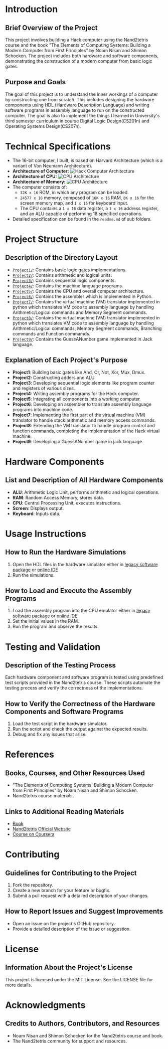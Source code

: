 # Introduction
## Brief Overview of the Project
This project involves building a Hack computer using the Nand2tetris course and the book "The Elements of Computing Systems: Building a Modern Computer from First Principles" by Noam Nisan and Shimon Schocken. The project includes both hardware and software components, demonstrating the construction of a modern computer from basic logic gates.

## Purpose and Goals
The goal of this project is to understand the inner workings of a computer by constructing one from scratch. This includes designing the hardware components using HDL (Hardware Description Language) and writing software programs in assembly language to run on the constructed computer.
The goal is also to implement the things I learned in University's third semester curriculum in course Digital Logic Design(CS201n) and Operating Systems Design(CS207n).

# Technical Specifications
- The 16-bit computer, I built, is based on Harvard Architecture (which is a variant of Von Neumann Architecture). 
- **Architecture of Computer:**
![Hack Computer Architecture](https://i.sstatic.net/cwLb8LVg.png)
- **Architecture of CPU:**
![CPU Architecture](https://i.sstatic.net/emWTfTvI.png)
- **Architecture of Memory:**
![CPU Architecture](https://i.sstatic.net/51MRItuH.png)
- The computer consists of:
  - `32K x 16` ROM, in which any program can be loaded.
  - `24577 x 16` memory, composed of `16K x 16` RAM, `8K x 16` for the screen memory map, and `1 x 16` for keyboard input.
  - The CPU contains a `1 x 16` data register, a `1 x 16` address register, and an ALU capable of performing 18 specified operations.
- Detailed specification can be found in the `readme.md` of sub folders.


# Project Structure
## Description of the Directory Layout
- [`Project1/`](Project1/): Contains basic logic gates implementations.
- [`Project2/`](Project2/): Contains arithmetic and logical units.
- [`Project3/`](Project3/): Contains sequential logic components.
- [`Project4/`](Project4/): Contains the machine language programs.
- [`Project5/`](Project5/): Contains the CPU and overall computer architecture.
- [`Project6/`](Project6/): Contains the assembler which is implemented in Python.
- [`Project7/`](Project7/): Contains the virtual machine (VM) translator implemented in python which translates VM code to assembly language by handling Arithmetic/Logical commands and Memory Segment commands.
- [`Project8/`](Project8/): Contains the virtual machine (VM) translator implemented in python which translates VM code to assembly language by handling Arithmetic/Logical commands, Memory Segment commands, Branching commands and Function commamds.
- [`Project9/`](Project9/): Contains the GuessANumber game implemented in Jack language.

## Explanation of Each Project's Purpose
- **Project1**: Building basic gates like And, Or, Not, Xor, Mux, Dmux.
- **Project2**: Constructing adders and ALU.
- **Project3**: Developing sequential logic elements like program counter and registers of various sizes.
- **Project4**: Writing assembly programs for the Hack computer.
- **Project5**: Integrating all components into a working computer.
- **Project6**: Developing an assembler to translate assembly language programs into machine code.
- **Project7**: Implementing the first part of the virtual machine (VM) translator to handle stack arithmetic and memory access commands.
- **Project8**: Extending the VM translator to handle program control and function commands, completing the implementation of the Hack virtual machine.
- **Project9**: Developing a GuessANumber game in jack language.

# Hardware Components
## List and Description of All Hardware Components
- **ALU**: Arithmetic Logic Unit, performs arithmetic and logical operations.
- **RAM**: Random Access Memory, stores data.
- **CPU**: Central Processing Unit, executes instructions.
- **Screen**: Displays output.
- **Keyboard**: Inputs data.

# Usage Instructions
## How to Run the Hardware Simulations
1. Open the HDL files in the hardware simulator either in [legacy software package](https://drive.google.com/file/d/1IkIR8Pwq3PY49QgXpUJOkUUVht-TKIET/view) or [online IDE](https://nand2tetris.github.io/web-ide/chip)
2. Run the simulations.

## How to Load and Execute the Assembly Programs
1. Load the assembly program into the CPU emulator either in [legacy software package](https://drive.google.com/file/d/1IkIR8Pwq3PY49QgXpUJOkUUVht-TKIET/view) or [online IDE](https://nand2tetris.github.io/web-ide/chip)
2. Set the initial values in the RAM.
3. Run the program and observe the results.

# Testing and Validation
## Description of the Testing Process
Each hardware component and software program is tested using predefined test scripts provided in the Nand2tetris course. These scripts automate the testing process and verify the correctness of the implementations.

## How to Verify the Correctness of the Hardware Components and Software Programs
1. Load the test script in the hardware simulator.
2. Run the script and check the output against the expected results.
3. Debug and fix any issues that arise.

# References
## Books, Courses, and Other Resources Used
- "The Elements of Computing Systems: Building a Modern Computer from First Principles" by Noam Nisan and Shimon Schocken.
- Nand2tetris course materials.

## Links to Additional Reading Materials
- [Book](https://www.nand2tetris.org/book)
- [Nand2tetris Official Website](https://www.nand2tetris.org/)
- [Course on Coursera](https://www.coursera.org/learn/build-a-computer)

# Contributing
## Guidelines for Contributing to the Project
1. Fork the repository.
2. Create a new branch for your feature or bugfix.
3. Submit a pull request with a detailed description of your changes.

## How to Report Issues and Suggest Improvements
- Open an issue on the project's GitHub repository.
- Provide a detailed description of the issue or suggestion.

# License
## Information About the Project's License
This project is licensed under the MIT License. See the LICENSE file for more details.

# Acknowledgments
## Credits to Authors, Contributors, and Resources
- Noam Nisan and Shimon Schocken for the Nand2tetris course and book.
- The Nand2tetris community for support and resources.